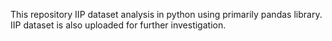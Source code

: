 This repository IIP dataset analysis in python using primarily pandas library.
IIP dataset is also uploaded for further investigation.
